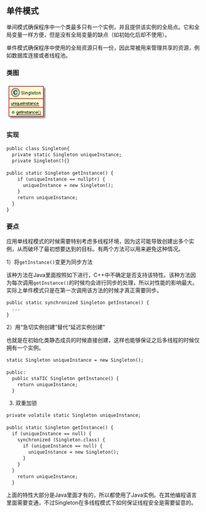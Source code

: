 ## 单件模式

单间模式确保程序中一个类最多只有一个实例，并且提供该实例的全局点。它和全局变量一样方便，但是没有全局变量的缺点（如初始化后却不使用）。

单件模式确保程序中使用的全局资源只有一份，因此常被用来管理共享的资源，例如数据库连接或者线程池。

### 类图

![](./singleton_class.png)

### 实现

```
public class Singleton{
  private static Singleton uniqueInstance;
  private Singleton(){}

public static Singleton getInstance() {
    if (uniqueInstance == nullptr) {
      uniqueInstance = new Singleton();
    }
    return uniqueInstance;
  }
}
```

### 要点

应用单线程模式的时候需要特别考虑多线程环境，因为这可能导致创建出多个实例，从而破坏了最初想要达到的目标。有两个方法可以用来避免这种情况。

1）将`getInstance()`变更为同步方法

该种方法在Java里面按照如下进行，C++中不确定是否支持该特性。该种方法因为每次调用`getInstance()`的时候均会进行同步的处理，所以对性能的影响最大。实际上单件模式只是在第一次调用该方法的时候才真正需要同步。

```
public static synchronized Singleton getInstance() {
  ...
}
```

2）用“急切实例创建”替代“延迟实例创建”

也就是在初始化类静态成员的时候直接创建，这样也能够保证之后多线程的时候仅拥有一个实例。

```
static Singleton uniqueInstance = new Singleton();

public:
  public staTIC Singleton getInstance() {  
    return uniqueInstance;
  }
```

3) 双重加锁

```
private volatile static Singleton uniqueInstance;

public static Singleton getInstance() {
  if (uniqueInstance == null) {
    synchronized (Singleton.class) {
      if (uniqueInstance == null) {
        uniqueInstance = new Singleton();
      }
    }
  }
    return uniqueInstance;
  }
```

上面的特性大部分是Java里面才有的，所以都使用了Java实例。在其他编程语言里面需要变通，不过Singleton在多线程模式下如何保证线程安全是需要留意的。
